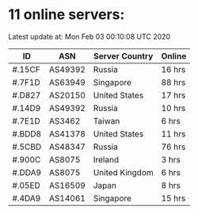 # 11 online servers:

Latest update at: Mon Feb 03 00:10:08 UTC 2020

| ID | ASN | Server Country | Online |
| -- | --- | -------------- | ------ |
| #.15CF | AS49392 | Russia | 16 hrs |
| #.7F1D | AS63949 | Singapore | 88 hrs |
| #.D827 | AS20150 | United States | 17 hrs |
| #.14D9 | AS49392 | Russia | 10 hrs |
| #.7E1D | AS3462 | Taiwan | 6 hrs |
| #.BDD8 | AS41378 | United States | 11 hrs |
| #.5CBD | AS48347 | Russia | 76 hrs |
| #.900C | AS8075 | Ireland | 3 hrs |
| #.DDA9 | AS8075 | United Kingdom | 6 hrs |
| #.05ED | AS16509 | Japan | 8 hrs |
| #.4DA9 | AS14061 | Singapore | 15 hrs |

